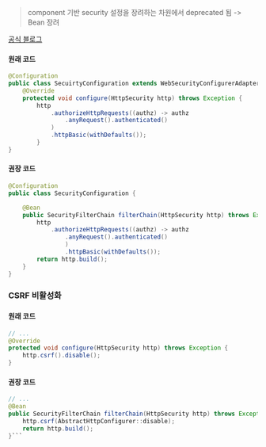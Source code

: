 > component 기반 security 설정을 장려하는 차원에서 deprecated 됨  -> Bean 장려

[공식 블로그](https://spring.io/blog/2022/02/21/spring-security-without-the-websecurityconfigureradapter)

#### 원래 코드
```java
@Configuration
public class SecuirtyConfiguration extends WebSecurityConfigurerAdapter {
	@Override
	protected void configure(HttpSecurity http) throws Exception {
		http
			.authorizeHttpRequests((authz) -> authz 
				.anyRequest().authenticated() 
			)
			.httpBasic(withDefaults());
		}
}
```

#### 권장 코드
```java
@Configuration 
public class SecurityConfiguration {

	@Bean
	public SecurityFilterChain filterChain(HttpSecurity http) throws Exception {
		http
			.authorizeHttpRequests((authz) -> authz
				.anyRequest().authenticated()
				)
				.httpBasic(withDefaults());
		return http.build();
	}
}
```

### CSRF 비활성화
#### 원래 코드

```java
// ...
@Override  
protected void configure(HttpSecurity http) throws Exception {  
	http.csrf().disable();
}
```

#### 권장 코드
```java
// ...
@Bean
public SecurityFilterChain filterChain(HttpSecurity http) throws Exception {
    http.csrf(AbstractHttpConfigurer::disable);
    return http.build();
}```

